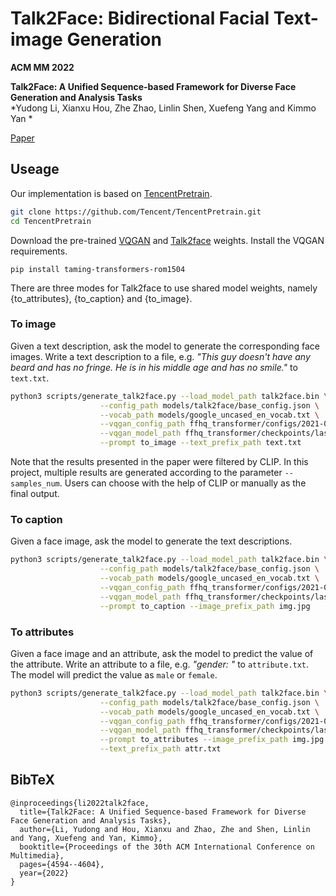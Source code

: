 # Talk2Face: Bidirectional Facial Text-image Generation 

**ACM MM 2022**

**Talk2Face: A Unified Sequence-based Framework for Diverse Face Generation and Analysis Tasks**  
*Yudong Li, Xianxu Hou, Zhe Zhao, Linlin Shen, Xuefeng Yang and Kimmo Yan *

[Paper](https://dl.acm.org/doi/abs/10.1145/3503161.3548205)

## Useage


Our implementation is based on [TencentPretrain](https://github.com/Tencent/TencentPretrain).


```bash
git clone https://github.com/Tencent/TencentPretrain.git
cd TencentPretrain
```

Download the pre-trained [VQGAN](https://k00.fr/yndvfu95) and
[Talk2face](https://drive.google.com/file/d/1dG5EBIniHocKCqEB9QnFaZfsJmXxD0Mn) weights.
Install the VQGAN requirements.

```
pip install taming-transformers-rom1504
```



There are three modes for Talk2face to use shared model weights, namely {to_attributes},
{to_caption} and {to_image}. 

### To image

Given a text description, ask the model to generate the corresponding face images.
Write a text description to a file, e.g. 
*"This guy doesn't have any beard and has no fringe. He is in his middle age and has no smile."*
to `text.txt`.


```bash
python3 scripts/generate_talk2face.py --load_model_path talk2face.bin \
                    --config_path models/talk2face/base_config.json \
                    --vocab_path models/google_uncased_en_vocab.txt \
                    --vqgan_config_path ffhq_transformer/configs/2021-04-23T18-19-01-project.yaml \
                    --vqgan_model_path ffhq_transformer/checkpoints/last.ckpt \
                    --prompt to_image --text_prefix_path text.txt
```

Note that the results presented in the paper were filtered by CLIP. 
In this project, multiple results are generated according to the parameter `--samples_num`.
Users can choose with the help of CLIP or manually as the final output.

### To caption

Given a face image, ask the model to generate the text descriptions.

```bash
python3 scripts/generate_talk2face.py --load_model_path talk2face.bin \
                    --config_path models/talk2face/base_config.json \
                    --vocab_path models/google_uncased_en_vocab.txt \
                    --vqgan_config_path ffhq_transformer/configs/2021-04-23T18-19-01-project.yaml \
                    --vqgan_model_path ffhq_transformer/checkpoints/last.ckpt \
                    --prompt to_caption --image_prefix_path img.jpg
```

### To attributes

Given a face image and an attribute, ask the model to predict the value of the attribute.
Write an attribute to a file, e.g. *"gender: "* to `attribute.txt`. 
The model will predict the value as `male` or `female`.

```bash
python3 scripts/generate_talk2face.py --load_model_path talk2face.bin \
                    --config_path models/talk2face/base_config.json \
                    --vocab_path models/google_uncased_en_vocab.txt \
                    --vqgan_config_path ffhq_transformer/configs/2021-04-23T18-19-01-project.yaml \
                    --vqgan_model_path ffhq_transformer/checkpoints/last.ckpt \
                    --prompt to_attributes --image_prefix_path img.jpg \
                    --text_prefix_path attr.txt 
```

## BibTeX

```
@inproceedings{li2022talk2face,
  title={Talk2Face: A Unified Sequence-based Framework for Diverse Face Generation and Analysis Tasks},
  author={Li, Yudong and Hou, Xianxu and Zhao, Zhe and Shen, Linlin and Yang, Xuefeng and Yan, Kimmo},
  booktitle={Proceedings of the 30th ACM International Conference on Multimedia},
  pages={4594--4604},
  year={2022}
}

```

